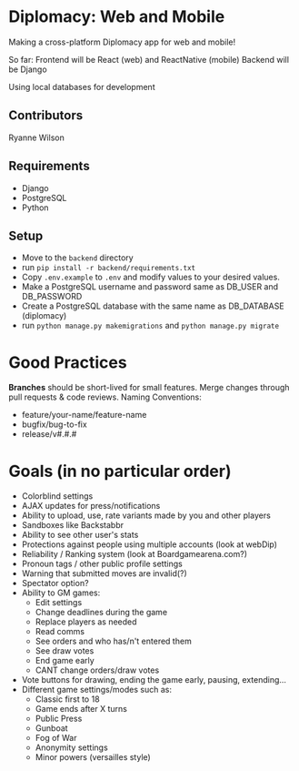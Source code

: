 # Diplomacy: Web and Mobile
Making a cross-platform Diplomacy app for web and mobile!

So far:
Frontend will be React (web) and ReactNative (mobile)
Backend will be Django

Using local databases for development

## Contributors
Ryanne Wilson

## Requirements
- Django
- PostgreSQL
- Python

## Setup
- Move to the ```backend``` directory
- run ```pip install -r backend/requirements.txt```
- Copy ```.env.example``` to ```.env``` and modify values to your desired values.
- Make a PostgreSQL username and password same as DB_USER and DB_PASSWORD
- Create a PostgreSQL database with the same name as DB_DATABASE (diplomacy)
- run ```python manage.py makemigrations``` and ```python manage.py migrate```

# Good Practices
**Branches** should be short-lived for small features.
Merge changes through pull requests & code reviews.
Naming Conventions:
- feature/your-name/feature-name
- bugfix/bug-to-fix
- release/v#.#.#

# Goals (in no particular order)
- Colorblind settings
- AJAX updates for press/notifications
- Ability to upload, use, rate variants made by you and other players
- Sandboxes like Backstabbr
- Ability to see other user's stats
- Protections against people using multiple accounts (look at webDip)
- Reliability / Ranking system (look at Boardgamearena.com?)
- Pronoun tags / other public profile settings
- Warning that submitted moves are invalid(?)
- Spectator option?
- Ability to GM games:
    - Edit settings
    - Change deadlines during the game
    - Replace players as needed
    - Read comms
    - See orders and who has/n't entered them
    - See draw votes
    - End game early
    - CANT change orders/draw votes
- Vote buttons for drawing, ending the game early, pausing, extending...
- Different game settings/modes such as:
    - Classic first to 18
    - Game ends after X turns
    - Public Press
    - Gunboat
    - Fog of War
    - Anonymity settings
    - Minor powers (versailles style)